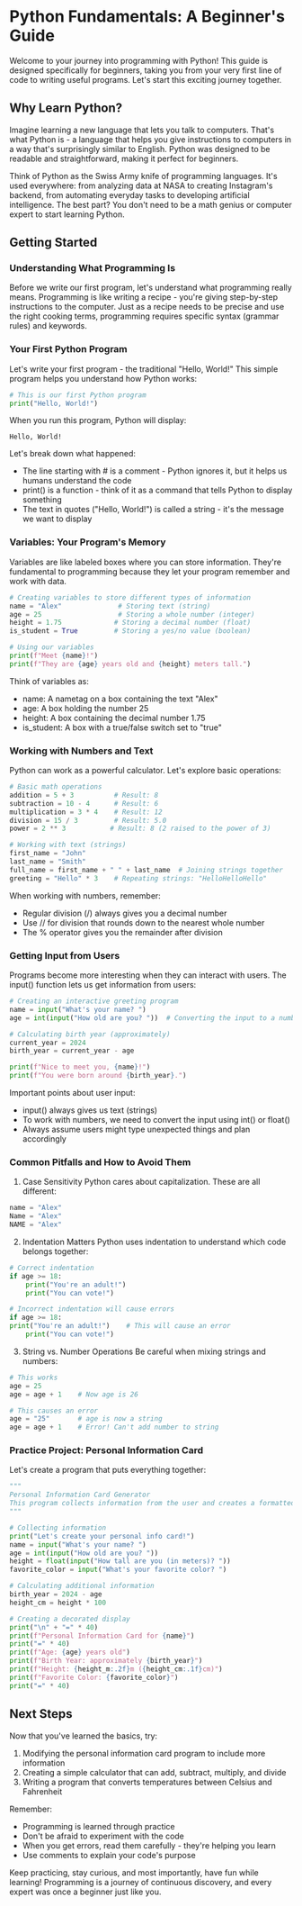 # Python Fundamentals: A Beginner's Guide

Welcome to your journey into programming with Python! This guide is designed specifically for beginners, taking you from your very first line of code to writing useful programs. Let's start this exciting journey together.

## Why Learn Python?

Imagine learning a new language that lets you talk to computers. That's what Python is - a language that helps you give instructions to computers in a way that's surprisingly similar to English. Python was designed to be readable and straightforward, making it perfect for beginners.

Think of Python as the Swiss Army knife of programming languages. It's used everywhere: from analyzing data at NASA to creating Instagram's backend, from automating everyday tasks to developing artificial intelligence. The best part? You don't need to be a math genius or computer expert to start learning Python.

## Getting Started

### Understanding What Programming Is

Before we write our first program, let's understand what programming really means. Programming is like writing a recipe - you're giving step-by-step instructions to the computer. Just as a recipe needs to be precise and use the right cooking terms, programming requires specific syntax (grammar rules) and keywords.

### Your First Python Program

Let's write your first program - the traditional "Hello, World!" This simple program helps you understand how Python works:

```python
# This is our first Python program
print("Hello, World!")
```

When you run this program, Python will display:
```
Hello, World!
```

Let's break down what happened:
- The line starting with # is a comment - Python ignores it, but it helps us humans understand the code
- print() is a function - think of it as a command that tells Python to display something
- The text in quotes ("Hello, World!") is called a string - it's the message we want to display

### Variables: Your Program's Memory

Variables are like labeled boxes where you can store information. They're fundamental to programming because they let your program remember and work with data.

```python
# Creating variables to store different types of information
name = "Alex"              # Storing text (string)
age = 25                   # Storing a whole number (integer)
height = 1.75             # Storing a decimal number (float)
is_student = True         # Storing a yes/no value (boolean)

# Using our variables
print(f"Meet {name}!")
print(f"They are {age} years old and {height} meters tall.")
```

Think of variables as:
- name: A nametag on a box containing the text "Alex"
- age: A box holding the number 25
- height: A box containing the decimal number 1.75
- is_student: A box with a true/false switch set to "true"

### Working with Numbers and Text

Python can work as a powerful calculator. Let's explore basic operations:

```python
# Basic math operations
addition = 5 + 3          # Result: 8
subtraction = 10 - 4      # Result: 6
multiplication = 3 * 4    # Result: 12
division = 15 / 3         # Result: 5.0
power = 2 ** 3           # Result: 8 (2 raised to the power of 3)

# Working with text (strings)
first_name = "John"
last_name = "Smith"
full_name = first_name + " " + last_name  # Joining strings together
greeting = "Hello" * 3    # Repeating strings: "HelloHelloHello"
```

When working with numbers, remember:
- Regular division (/) always gives you a decimal number
- Use // for division that rounds down to the nearest whole number
- The % operator gives you the remainder after division

### Getting Input from Users

Programs become more interesting when they can interact with users. The input() function lets us get information from users:

```python
# Creating an interactive greeting program
name = input("What's your name? ")
age = int(input("How old are you? "))  # Converting the input to a number

# Calculating birth year (approximately)
current_year = 2024
birth_year = current_year - age

print(f"Nice to meet you, {name}!")
print(f"You were born around {birth_year}.")
```

Important points about user input:
- input() always gives us text (strings)
- To work with numbers, we need to convert the input using int() or float()
- Always assume users might type unexpected things and plan accordingly

### Common Pitfalls and How to Avoid Them

1. Case Sensitivity
Python cares about capitalization. These are all different:
```python
name = "Alex"
Name = "Alex"
NAME = "Alex"
```

2. Indentation Matters
Python uses indentation to understand which code belongs together:
```python
# Correct indentation
if age >= 18:
    print("You're an adult!")
    print("You can vote!")

# Incorrect indentation will cause errors
if age >= 18:
print("You're an adult!")    # This will cause an error
    print("You can vote!")
```

3. String vs. Number Operations
Be careful when mixing strings and numbers:
```python
# This works
age = 25
age = age + 1    # Now age is 26

# This causes an error
age = "25"       # age is now a string
age = age + 1    # Error! Can't add number to string
```

### Practice Project: Personal Information Card

Let's create a program that puts everything together:

```python
"""
Personal Information Card Generator
This program collects information from the user and creates a formatted display card.
"""

# Collecting information
print("Let's create your personal info card!")
name = input("What's your name? ")
age = int(input("How old are you? "))
height = float(input("How tall are you (in meters)? "))
favorite_color = input("What's your favorite color? ")

# Calculating additional information
birth_year = 2024 - age
height_cm = height * 100

# Creating a decorated display
print("\n" + "=" * 40)
print(f"Personal Information Card for {name}")
print("=" * 40)
print(f"Age: {age} years old")
print(f"Birth Year: approximately {birth_year}")
print(f"Height: {height_m:.2f}m ({height_cm:.1f}cm)")
print(f"Favorite Color: {favorite_color}")
print("=" * 40)
```

## Next Steps

Now that you've learned the basics, try:
1. Modifying the personal information card program to include more information
2. Creating a simple calculator that can add, subtract, multiply, and divide
3. Writing a program that converts temperatures between Celsius and Fahrenheit

Remember:
- Programming is learned through practice
- Don't be afraid to experiment with the code
- When you get errors, read them carefully - they're helping you learn
- Use comments to explain your code's purpose

Keep practicing, stay curious, and most importantly, have fun while learning! Programming is a journey of continuous discovery, and every expert was once a beginner just like you.
